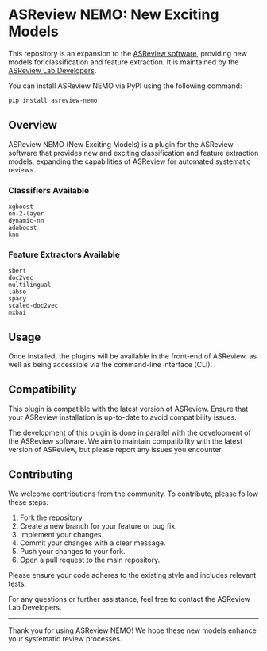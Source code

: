 # ASReview NEMO: New Exciting Models

This repository is an expansion to the [ASReview
software](https://github.com/asreview/asreview), providing new models for
classification and feature extraction. It is maintained by the [ASReview Lab
Developers](https://asreview.ai/about).

You can install ASReview NEMO via PyPI using the following command:

```bash
pip install asreview-nemo
```

## Overview

ASReview NEMO (New Exciting Models) is a plugin for the ASReview software that
provides new and exciting classification and feature extraction models,
expanding the capabilities of ASReview for automated systematic reviews.

### Classifiers Available

    xgboost
    nn-2-layer
    dynamic-nn
    adaboost
    knn

### Feature Extractors Available

    sbert
    doc2vec
    multilingual
    labse
    spacy
    scaled-doc2vec
    mxbai

## Usage

Once installed, the plugins will be available in the front-end of ASReview, as
well as being accessible via the command-line interface (CLI).

## Compatibility

This plugin is compatible with the latest version of ASReview. Ensure that your
ASReview installation is up-to-date to avoid compatibility issues.

The development of this plugin is done in parallel with the development of the
ASReview software. We aim to maintain compatibility with the latest version of
ASReview, but please report any issues you encounter.

## Contributing

We welcome contributions from the community. To contribute, please follow these steps:

1. Fork the repository.
2. Create a new branch for your feature or bug fix.
3. Implement your changes.
4. Commit your changes with a clear message.
5. Push your changes to your fork.
6. Open a pull request to the main repository.

Please ensure your code adheres to the existing style and includes relevant tests.

For any questions or further assistance, feel free to contact the ASReview Lab Developers.

---

Thank you for using ASReview NEMO! We hope these new models enhance your
systematic review processes.
